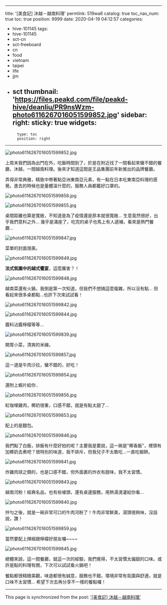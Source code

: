 
---
title: '[美食記] 沐越－越南料理'
permlink: 519wa6
catalog: true
toc_nav_num: true
toc: true
position: 9999
date: 2020-04-19 04:12:57
categories:
- hive-101145
tags:
- hive-101145
- sct-cn
- sct-freeboard
- cn
- food
- vietnam
- taipei
- life
- jjm
- sct
thumbnail: 'https://files.peakd.com/file/peakd-hive/deanliu/PR9nsWzm-photo6116267016051599852.jpg'
sidebar:
    right:
        sticky: true
widgets:
    -
        type: toc
        position: right
---


![photo6116267016051599852.jpg](https://files.peakd.com/file/peakd-hive/deanliu/PR9nsWzm-photo6116267016051599852.jpg)

上周末我們因為出門在外，吃飯時間到了，於是在附近找了一間看起來蠻不錯的餐廳，沐越，一間越南料理。後來才知道這間是王品集團前年新推出的品牌餐廳。

弄得非常典雅，精致中帶著點亞洲東南亞元素，有一點在日本吃東南亞料理的感覺。進去的時候也是量體溫什麼的，服務人員都戴好口罩的。

![photo6116267016051599858.jpg](https://files.peakd.com/file/peakd-hive/deanliu/FlRgZYDk-photo6116267016051599858.jpg)

![photo6116267016051599855.jpg](https://files.peakd.com/file/peakd-hive/deanliu/AX9UiHit-photo6116267016051599855.jpg)

桌間距離也算是寬敞，不知道是為了疫情還是原本就很寬敞... 生意竟然很好，出乎我們意料之外... 幾乎是滿座了，吃完的桌子也馬上有人遞補，看來是熱門餐廳...

![photo6116267016051599847.jpg](https://files.peakd.com/file/peakd-hive/deanliu/ko08JwIH-photo6116267016051599847.jpg)

菜單的封面很美。

![photo6116267016051599849.jpg](https://files.peakd.com/file/peakd-hive/deanliu/86jAdQqm-photo6116267016051599849.jpg)

**法式氛圍中的越式饗宴**，這麼厲害？！

![photo6116267016051599848.jpg](https://files.peakd.com/file/peakd-hive/deanliu/ZX8ZYpvu-photo6116267016051599848.jpg)

越南菜還有火鍋，我倒是第一次知道，但我們不想搞這麼複雜，所以沒有點... 但看起來很多桌都點...也許下次來試試看！

![photo6116267016051599842.jpg](https://files.peakd.com/file/peakd-hive/deanliu/SN44uQNw-photo6116267016051599842.jpg)

![photo6116267016051599844.jpg](https://files.peakd.com/file/peakd-hive/deanliu/vYvB2Nxb-photo6116267016051599844.jpg)

醬料沾醬檸檬等等...

![photo6116267016051599839.jpg](https://files.peakd.com/file/peakd-hive/deanliu/YLAZReKM-photo6116267016051599839.jpg)

開胃小菜，清爽的米線。

![photo6116267016051599857.jpg](https://files.peakd.com/file/peakd-hive/deanliu/kuhUEN2N-photo6116267016051599857.jpg)

這一道是牛肉沙拉，蠻不錯的，好吃！

![photo6116267016051599854.jpg](https://files.peakd.com/file/peakd-hive/deanliu/Y7kcxQYU-photo6116267016051599854.jpg)

還附上蝦片給你..

![photo6116267016051599856.jpg](https://files.peakd.com/file/peakd-hive/deanliu/ZzMXDK9P-photo6116267016051599856.jpg)

紅咖哩雞肉，椰奶很重，口感不錯，就是有點太甜了...

![photo6116267016051599853.jpg](https://files.peakd.com/file/peakd-hive/deanliu/sUG9scJY-photo6116267016051599853.jpg)

配上的是麵包。

![photo6116267016051599846.jpg](https://files.peakd.com/file/peakd-hive/deanliu/TLNhasA3-photo6116267016051599846.jpg)

我們點了白飯，排飯有什麼好拍的呢？主要我是要說，這一碗是"椰香飯"，裡頭有加椰奶去煮吧？很特別的味道，我不排斥，但我兒子不太敢吃...一直吃蝦餅。

![photo6116267016051599841.jpg](https://files.peakd.com/file/peakd-hive/deanliu/HMvg3QQD-photo6116267016051599841.jpg)

炸雞肉球之類的，也是口感不錯，但外面裹的炸衣有甜味，我不太習慣。

![photo6116267016051599843.jpg](https://files.peakd.com/file/peakd-hive/deanliu/Y6F6dkjU-photo6116267016051599843.jpg)

越南河粉！經典名品，也有些噱頭，還有桌邊服務，用熱湯澆灌給你看...

![photo6116267016051599840.jpg](https://files.peakd.com/file/peakd-hive/deanliu/HlFVqsIx-photo6116267016051599840.jpg)

拌勻之後，就是一碗非常可口的牛肉河粉了！牛肉非常鮮美，湯頭很夠味，沒話說，讚！

![photo6116267016051599859.jpg](https://files.peakd.com/file/peakd-hive/deanliu/cgLDLOEM-photo6116267016051599859.jpg)

當然要配上辣椒跟檸檬好朋友囉~~~~

![photo6116267016051599845.jpg](https://files.peakd.com/file/peakd-hive/deanliu/DgAQiauV-photo6116267016051599845.jpg)

總體來說，這一間餐廳，就這一次的經驗，我們覺得，不太習慣太偏甜的口味。或許是點的料理有關，下次可以試試看火鍋吧！

餐點都很精緻美觀，味道都很有誠意，服務也不錯，環境非常有氛圍與舒適，就是口味不太習慣... 希望下次去再分享不一樣的餐點囉！

- - -

This page is synchronized from the post: ['[美食記] 沐越－越南料理'](https://steemit.com/@deanliu/519wa6)
